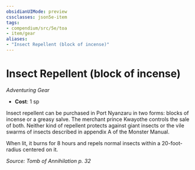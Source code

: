 ```yaml
---
obsidianUIMode: preview
cssclasses: json5e-item
tags:
- compendium/src/5e/toa
- item/gear
aliases: 
- "Insect Repellent (block of incense)"
---
```

# Insect Repellent (block of incense)
*Adventuring Gear*  

- **Cost**: 1 sp

Insect repellent can be purchased in Port Nyanzaru in two forms: blocks of incense or a greasy salve. The merchant prince Kwayothe controls the sale of both. Neither kind of repellent protects against giant insects or the vile swarms of insects described in appendix A of the Monster Manual.

When lit, it burns for 8 hours and repels normal insects within a 20-foot-radius centered on it.

*Source: Tomb of Annihilation p. 32*